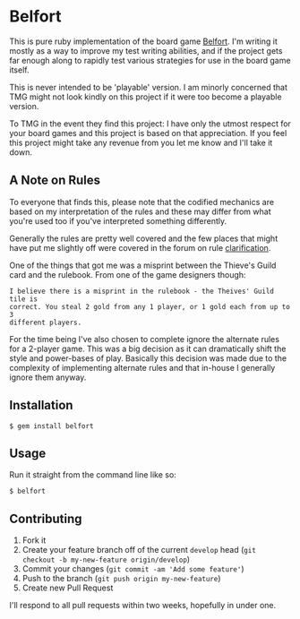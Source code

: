 # Belfort

This is pure ruby implementation of the board game
[Belfort](http://playtmg.com/products/belfort). I'm writing it mostly as a way
to improve my test writing abilities, and if the project gets far enough along
to rapidly test various strategies for use in the board game itself.

This is never intended to be 'playable' version. I am minorly concerned that TMG
might not look kindly on this project if it were too become a playable version.

To TMG in the event they find this project: I have only the utmost respect for
your board games and this project is based on that appreciation. If you feel
this project might take any revenue from you let me know and I'll take it down.

## A Note on Rules

To everyone that finds this, please note that the codified mechanics are based
on my interpretation of the rules and these may differ from what you're used
too if you've interpreted something differently.

Generally the rules are pretty well covered and the few places that might have
put me slightly off were covered in the forum on rule
[clarification](http://boardgamegeek.com/forum/384119/belfort/rules).

One of the things that got me was a misprint between the Thieve's Guild card
and the rulebook. From one of the game designers though:

    I believe there is a misprint in the rulebook - the Theives' Guild tile is
    correct. You steal 2 gold from any 1 player, or 1 gold each from up to 3
    different players.

For the time being I've also chosen to complete ignore the alternate rules for
a 2-player game. This was a big decision as it can dramatically shift the style
and power-bases of play. Basically this decision was made due to the complexity
of implementing alternate rules and that in-house I generally ignore them
anyway.

## Installation

    $ gem install belfort

## Usage

Run it straight from the command line like so:

    $ belfort

## Contributing

1. Fork it
2. Create your feature branch off of the current `develop` head (`git checkout
   -b my-new-feature origin/develop`)
3. Commit your changes (`git commit -am 'Add some feature'`)
4. Push to the branch (`git push origin my-new-feature`)
5. Create new Pull Request

I'll respond to all pull requests within two weeks, hopefully in under one.
